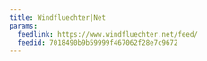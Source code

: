 ```yaml
---
title: Windfluechter|Net
params:
  feedlink: https://www.windfluechter.net/feed/
  feedid: 7018490b9b59999f467062f28e7c9672
---
```

